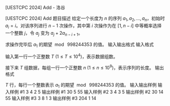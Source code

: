



[UESTCPC 2024] Add - 洛谷














[UESTCPC 2024] Add
题目描述
给定一个长度为 $n$ 的序列 $a_1,a_2,\ldots,a_n$，初始时 $a_i=i$。对该序列进行 $n-1$ 次操作，其中第 $i$ 次操作为在 $[1,n-i]$ 中等概率选择一个整数 $j$，令 $a_j$ 变为 $a_j+2a_{n-i+1}$。

求操作完毕后 $a_1$ 的期望 $\bmod\text{ }998244353$ 的值。
输入输出格式
输入格式

输入第一行一个正整数 $T$ $(1\leq T\leq 10^4)$，表示数据组数。

接下来 $T$ 组数据，每组一行一个正整数 $n$ $(1\leq n\leq 10^9)$，表示序列的长度。
输出格式

$T$ 行，每行一个整数表示 $a_1$ 的期望 $\bmod\text{ }998244353$ 的值。
输入输出样例
输入样例 #1
3
4
2
5
输出样例 #1
30
5
55
输入样例 #2
3
4
3
5
输出样例 #2
30
14
55
输入样例 #3
3
8
1
3
输出样例 #3
204
1
14






